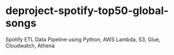 # deproject-spotify-top50-global-songs
Spotify ETL Data Pipeline using Python, AWS Lambda, S3, Glue, Cloudwatch, Athena

